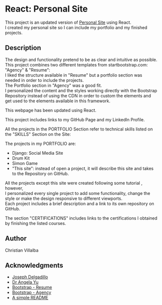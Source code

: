 # React: Personal Site

This project is an updated version of [Personal Site](https://github.com/ChristianVillalba/personal-site)
using React.        
I created my personal site so I can include my portfolio and my finished projects.     

## Description

The design and functionality pretend to be as clear and intuitive as possible.     
This project combines two different templates from startbootstrap.com: "Agency" & "Resume":         
I liked the structure available in "Resume" but a portfolio section was needed in order to include the projects.         
The Portfolio section in "Agency" was a good fit.     
I personalized the content and the styles working directly with the Bootstrap Repository instead of using the CDN in order to custom the elements and get used to the elements available in this framework.      

This webpage has been updated using React.

This project includes links to my GitHub Page and my LinkedIn Profile.     

All the projects in the PORTFOLIO Section refer to technical skills listed on the "SKILLS" Section on the Site:   
 
The projects in my PORTFOLIO are:  
* Django: Social Media Site  
* Drum Kit  
* Simon Game  
* "This site": instead of open a project, it will describe this site and takes to the Repository on GitHub.  

All the projects except this site were created following some tutorial , however,  
I personalized every single project to add some functionality, change the style or make the design responsive to different viewports.  
Each project includes a brief description and a link to its own repository on GitHub.

The section "CERTIFICATIONS" includes links to the certifications I obtained by finishing the listed courses.

## Author

Christian Villalba

## Acknowledgments
* [Joseph Delgadillo](https://www.udemy.com/course/full-stack-javascript/)
* [Dr Angela Yu](https://www.udemy.com/course/the-complete-web-development-bootcamp/)
* [Bootstrap - Resume](https://startbootstrap.com/previews/resume)
* [Bootstrap - Agency](https://startbootstrap.com/previews/agency)
* [A simple README](https://gist.github.com/DomPizzie/7a5ff55ffa9081f2de27c315f5018afc)
